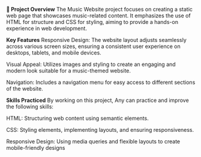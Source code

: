 **🎵 Project Overview**
The Music Website project focuses on creating a static web page that showcases music-related content. It emphasizes the use of HTML for structure and CSS for styling, aiming to provide a hands-on experience in web development.

**Key Features**
Responsive Design: The website layout adjusts seamlessly across various screen sizes, ensuring a consistent user experience on desktops, tablets, and mobile devices.

Visual Appeal: Utilizes images and styling to create an engaging and modern look suitable for a music-themed website.

Navigation: Includes a navigation menu for easy access to different sections of the website.

**Skills Practiced**
By working on this project, Any can practice and improve the following skills:

HTML: Structuring web content using semantic elements.

CSS: Styling elements, implementing layouts, and ensuring responsiveness.

Responsive Design: Using media queries and flexible layouts to create mobile-friendly designs
